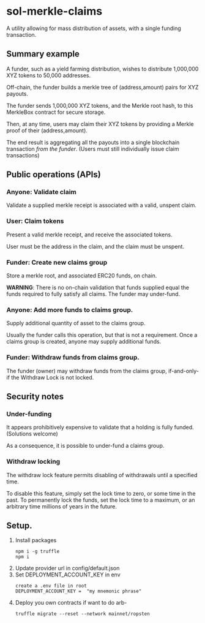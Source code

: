 # sol-merkle-claims

A utility allowing for mass distribution of assets, with a single
funding transaction.

## Summary example

A funder, such as a yield farming distribution, wishes to distribute
1,000,000 XYZ tokens to 50,000 addresses.

Off-chain, the funder builds a merkle tree of (address,amount) pairs for XYZ
payouts.

The funder sends 1,000,000 XYZ tokens, and the Merkle root hash, to this
MerkleBox contract for secure storage.

Then, at any time, users may claim their XYZ tokens by providing a
Merkle proof of their (address,amount).

The end result is aggregating all the payouts into a single blockchain
transaction _from the funder_.  (Users must still individually issue
claim transactions)

## Public operations (APIs)

### Anyone:  Validate claim

Validate a supplied merkle receipt is associated with a valid, unspent claim.

### User:   Claim tokens

Present a valid merkle receipt, and receive the associated tokens.

User must be the address in the claim, and the claim must be unspent.

### Funder:  Create new claims group

Store a merkle root, and associated ERC20 funds, on chain.

**WARNING**:  There is no on-chain validation that funds supplied equal the
funds required to fully satisfy all claims.  The funder may under-fund.

### Anyone:  Add more funds to claims group.

Supply additional quantity of asset to the claims group.

Usually the funder calls this operation, but that is not a requirement.
Once a claims group is created, anyone may supply additional funds.

### Funder:  Withdraw funds from claims group.

The funder (owner) may withdraw funds from the claims group,
if-and-only-if the Withdraw Lock is not locked.

## Security notes

### Under-funding

It appears prohibitively expensive to validate that a holding is fully
funded.  (Solutions welcome)

As a consequence, it is possible to under-fund a claims group.

### Withdraw locking

The withdraw lock feature permits disabling of withdrawals until
a specified time.

To disable this feature, simply set the lock time to zero, or some time
in the past.   To permanently lock the funds, set the lock time to a
maximum, or an arbitrary time millions of years in the future.

## Setup.
1. Install packages
   ```
   npm i -g truffle
   npm i
   ```
2. Update provider url in config/default.json
3. Set DEPLOYMENT_ACCOUNT_KEY in env
   ```
   create a .env file in root
   DEPLOYMENT_ACCOUNT_KEY =  "my mnemonic phrase"
   ```
4. Deploy you own contracts if want to do arb- 
   ``` 
   truffle migrate --reset --network mainnet/ropsten
   ```
